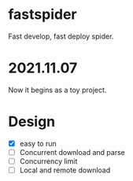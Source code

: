 # fastspider
Fast develop, fast deploy spider.


# 2021.11.07 
Now it begins as a toy project.

# Design
- [x] easy to run
- [ ] Concurrent download and parse
- [ ] Concurrency limit
- [ ] Local and remote download
